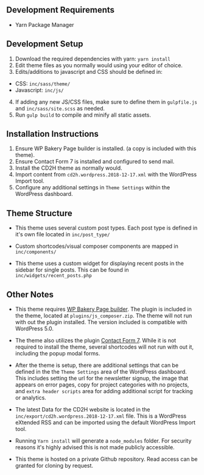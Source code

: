## Development Requirements
* Yarn Package Manager

## Development Setup
1. Download the required dependencies with yarn: `yarn install`
2. Edit theme files as you normally would using your editor of choice.
3. Edits/additions to javascript and CSS should be defined in:
  * CSS: `inc/sass/theme/`
  * Javascript: `inc/js/`
4. If adding any new JS/CSS files, make sure to define them in `gulpfile.js` and `inc/sass/site.scss` as needed.
5. Run `gulp build` to compile and minify all static assets.

## Installation Instructions
1. Ensure WP Bakery Page builder is installed. (a copy is included with this theme).
2. Ensure Contact Form 7 is installed and configured to send mail.
3. Install the CD2H theme as normally would.
4. Import content from `cd2h.wordpress.2018-12-17.xml` with the WordPress Import tool.
5. Configure any additional settings in `Theme Settings` within the WordPress dashboard.

## Theme Structure
* This theme uses several custom post types. Each post type is defined in it's own file located in `inc/post_type/`

* Custom shortcodes/visual composer components are mapped in `inc/components/`

* This theme uses a custom widget for displaying recent posts in the sidebar for single posts. This can be found in `inc/widgets/recent_posts.php`

## Other Notes
* This theme requires [WP Bakery Page builder](https://wpbakery.com/). The plugin is included in the theme, located at `plugins/js_composer.zip`. The theme will not run with out the plugin installed. The version included is compatible with WordPress 5.0.

* The theme also utilizes the plugin [Contact Form 7](https://wordpress.org/plugins/contact-form-7/). While it is not required to install the theme, several shortcodes will not run with out it, including the popup modal forms.

* After the theme is setup, there are additional settings that can be defined in the the `Theme Settings` area of the WordPress dashboard. This includes setting the url for the newsletter signup, the image that appears on error pages, copy for project categories with no projects, and `extra header scripts` area for adding additional script for tracking or analytics.

* The latest Data for the CD2H website is located in the `inc/export/cd2h.wordpress.2018-12-17.xml` file. This is a WordPress eXtended RSS and can be imported using the default WordPress Import tool.

* Running `Yarn install` will generate a `node_modules` folder. For security reasons it's highly advised this is not made publicly accessible.

* This theme is hosted on a private Github repository. Read access can be granted for cloning by request.
